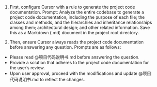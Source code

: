 1. First, configure Cursor with a rule to generate the project code documentation.
Prompt: Analyze the entire codebase to generate a project code documentation, including the purpose of each file; the classes and methods, and the hierarchies and inheritance relationships among them; architectural design; and other related information. Save this as a Markdown (.md) document in the project root directory.

2. Then, ensure Cursor always reads the project code documentation before answering any question.
Prompts are as follows:
- Please read @项目代码说明书.md before answering the question.
- Provide a solution that adheres to the project code documentation for the user’s review.
- Upon user approval, proceed with the modifications and update @项目代码说明书.md to reflect the changes.
<!-- SOURCE_MD5:656617614dac632b21eceebdcd0bd64a-->
